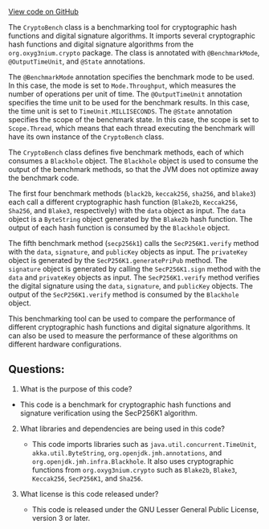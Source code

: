 [View code on GitHub](https://github.com/alephium/alephium/benchmark/src/main/scala/org/alephium/benchmark/CryptoBench.scala)

The `CryptoBench` class is a benchmarking tool for cryptographic hash functions and digital signature algorithms. It imports several cryptographic hash functions and digital signature algorithms from the `org.oxyg3nium.crypto` package. The class is annotated with `@BenchmarkMode`, `@OutputTimeUnit`, and `@State` annotations. 

The `@BenchmarkMode` annotation specifies the benchmark mode to be used. In this case, the mode is set to `Mode.Throughput`, which measures the number of operations per unit of time. The `@OutputTimeUnit` annotation specifies the time unit to be used for the benchmark results. In this case, the time unit is set to `TimeUnit.MILLISECONDS`. The `@State` annotation specifies the scope of the benchmark state. In this case, the scope is set to `Scope.Thread`, which means that each thread executing the benchmark will have its own instance of the `CryptoBench` class.

The `CryptoBench` class defines five benchmark methods, each of which consumes a `Blackhole` object. The `Blackhole` object is used to consume the output of the benchmark methods, so that the JVM does not optimize away the benchmark code. 

The first four benchmark methods (`black2b`, `keccak256`, `sha256`, and `blake3`) each call a different cryptographic hash function (`Blake2b`, `Keccak256`, `Sha256`, and `Blake3`, respectively) with the `data` object as input. The `data` object is a `ByteString` object generated by the `Blake2b` hash function. The output of each hash function is consumed by the `Blackhole` object.

The fifth benchmark method (`secp256k1`) calls the `SecP256K1.verify` method with the `data`, `signature`, and `publicKey` objects as input. The `privateKey` object is generated by the `SecP256K1.generatePriPub` method. The `signature` object is generated by calling the `SecP256K1.sign` method with the `data` and `privateKey` objects as input. The `SecP256K1.verify` method verifies the digital signature using the `data`, `signature`, and `publicKey` objects. The output of the `SecP256K1.verify` method is consumed by the `Blackhole` object.

This benchmarking tool can be used to compare the performance of different cryptographic hash functions and digital signature algorithms. It can also be used to measure the performance of these algorithms on different hardware configurations.
## Questions: 
 1. What is the purpose of this code?
   - This code is a benchmark for cryptographic hash functions and signature verification using the SecP256K1 algorithm.

2. What libraries and dependencies are being used in this code?
   - This code imports libraries such as `java.util.concurrent.TimeUnit`, `akka.util.ByteString`, `org.openjdk.jmh.annotations`, and `org.openjdk.jmh.infra.Blackhole`. It also uses cryptographic functions from `org.oxyg3nium.crypto` such as `Blake2b`, `Blake3`, `Keccak256`, `SecP256K1`, and `Sha256`.

3. What license is this code released under?
   - This code is released under the GNU Lesser General Public License, version 3 or later.